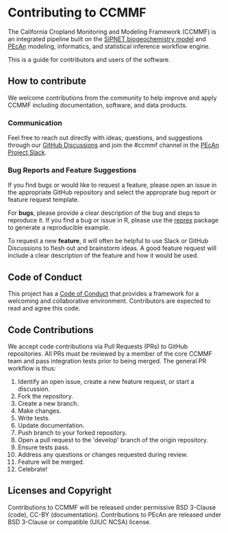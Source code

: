 # Contributing to CCMMF

<!-- 
TODO:
- Add preferred languages
- Code style
- What contributions go to PEcAn or SIPNET, what to CCMMF
  - Types of output: workflow, documentation, sipnet, monitoring
- Guidance for tests, documentation, NEWS
- Authorship, CITATION.cff
- what goes in private vs public discussions?
-->

The California Cropland Monitoring and Modeling Framework (CCMMF) is an integrated pipeline
built on the [SIPNET biogeochemistry model](https://github.com/pecanproject/sipnet) and 
[PEcAn](https://github.com/pecanproject/) modeling, informatics, and statistical inference workflow 
engine.

This is a guide for contributors and users of the software.

## How to contribute

We welcome contributions from the community to help improve and apply CCMMF including documentation, 
software, and data products. 

### Communication

Feel free to reach out directly with ideas, questions, and suggestions through 
our [GitHub Discussions](https://github.com/orgs/ccmmf/discussions) and join the #ccmmf channel 
in the [PEcAn Project Slack](https://join.slack.com/t/pecanproject/shared_invite/enQtMzkyODUyMjQyNTgzLWEzOTM1ZjhmYWUxNzYwYzkxMWVlODAyZWQwYjliYzA0MDA0MjE4YmMyOTFhMjYyMjYzN2FjODE4N2Y4YWFhZmQ).

### Bug Reports and Feature Suggestions

If you find bugs or would like to request a feature, please open an issue in the appropriate GitHub repository and select the approprate bug report or feature request template.

For **bugs**, please provide a clear description of the bug and steps to reproduce it. If you find a bug or issue in R, 
please use the [reprex](https://reprex.tidyverse.org/) package to generate a reproducible example.

To request a new **feature**, it will often be helpful to use Slack or GitHub Discussions to flesh out and brainstorm ideas. A good feature request will include a clear description of the feature and how it would be used.

## Code of Conduct

This project has a [Code of Conduct](https://github.com/ccmmf/.github/blob/main/CODE_OF_CONDUCT.md) 
that provides a framework for a welcoming and collaborative environment. Contributors are expected to 
read and agree this code.

## Code Contributions

We accept code contributions via Pull Requests (PRs) to GitHub repositories. All PRs must be reviewed 
by a member of the core CCMMF team and pass integration tests prior to being merged. 
The general PR workflow is thus:

1. Identify an open issue, create a new feature request, or start a discussion.
1. Fork the repository.
2. Create a new branch.
3. Make changes.
4. Write tests.
5. Update documentation.
6. Push branch to your forked repository.
7. Open a pull request to the 'develop' branch of the origin repository.
8. Ensure tests pass.
9. Address any questions or changes requested during review.
10. Feature will be merged.
11. Celebrate!

## Licenses and Copyright

Contributions to CCMMF will be released under permissive BSD 3-Clause (code), CC-BY (documentation). 
Contributions to PEcAn are released under BSD 3-Clause or compatible 
(UIUC NCSA) license.
